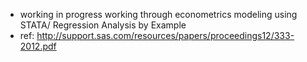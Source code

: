 - working in progress working through econometrics modeling using STATA/ Regression Analysis by Example
- ref: http://support.sas.com/resources/papers/proceedings12/333-2012.pdf
